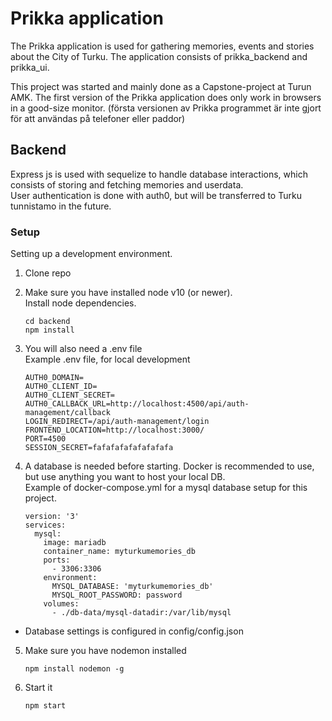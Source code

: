 
# Prikka application
The Prikka application is used for gathering memories, events and stories about the City of Turku. The application consists of prikka_backend and prikka_ui.  

This project was started and mainly done as a Capstone-project at Turun AMK. The first version of the Prikka application does only work in browsers in a good-size monitor.
(första versionen av Prikka programmet är inte gjort för att användas på telefoner eller paddor) 

## Backend

Express js is used with sequelize to handle database interactions, which consists of storing and fetching memories and userdata.   
User authentication is done with auth0, but will be transferred to Turku tunnistamo in the future. 

### Setup 
Setting up a development environment.

1. Clone repo
   
2. Make sure you have installed node v10 (or newer).  
   Install node dependencies.

   ```
   cd backend
   npm install
   ```
3. You will also need a .env file   
   Example .env file, for local development
    ```
    AUTH0_DOMAIN=
    AUTH0_CLIENT_ID=
    AUTH0_CLIENT_SECRET=
    AUTH0_CALLBACK_URL=http://localhost:4500/api/auth-management/callback
    LOGIN_REDIRECT=/api/auth-management/login
    FRONTEND_LOCATION=http://localhost:3000/
    PORT=4500
    SESSION_SECRET=fafafafafafafafafa
    ```

4. A database is needed before starting. Docker is recommended to use, but use anything you want to host your local DB.  
Example of docker-compose.yml for a mysql database setup for this project.

   ```
   version: '3'
   services:
     mysql:
       image: mariadb
       container_name: myturkumemories_db
       ports:
         - 3306:3306
       environment:
         MYSQL_DATABASE: 'myturkumemories_db'
         MYSQL_ROOT_PASSWORD: password
       volumes:
         - ./db-data/mysql-datadir:/var/lib/mysql
   
   ```
- Database settings is configured in config/config.json
 
5. Make sure you have nodemon installed  
   
   ```
   npm install nodemon -g
   ```
   
6. Start it
    ```
   npm start
   ```

